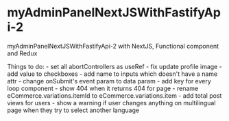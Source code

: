 # myAdminPanelNextJSWithFastifyApi-2
myAdminPanelNextJSWithFastifyApi-2 with NextJS, Functional component and Redux

Things to do:
    - set all abortControllers as useRef<AbortController>
    - fix update profile image
    - add value to checkboxes
    - add name to inputs which doesn't have a name attr
    - change onSubmit's event param to data param
    - add key for every loop component
    - show 404 when it returns 404 for page
    - rename eCommerce.variations.itemId to eCommerce.variations.item
    - add total post views for users
    - show a warning if user changes anything on multilingual page when they try to select another language